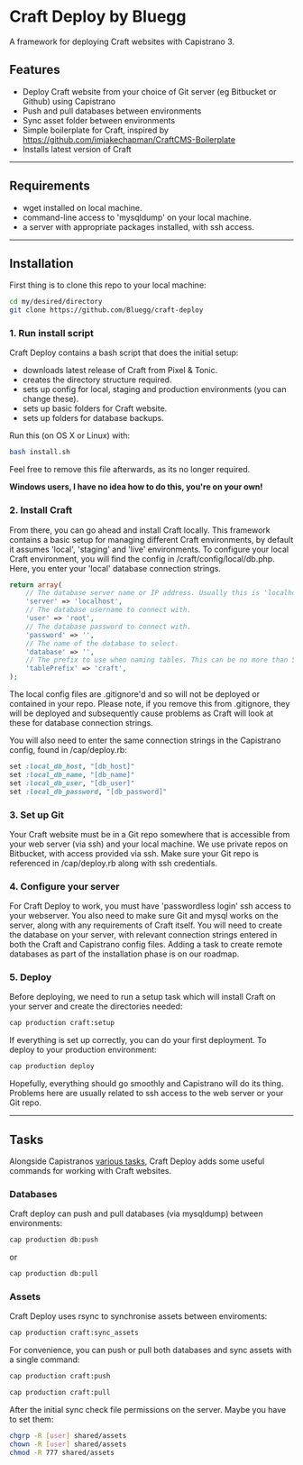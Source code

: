 # Craft Deploy by Bluegg

A framework for deploying Craft websites with Capistrano 3.

## Features

- Deploy Craft website from your choice of Git server (eg Bitbucket or Github) using Capistrano
- Push and pull databases between environments
- Sync asset folder between environments
- Simple boilerplate for Craft, inspired by https://github.com/imjakechapman/CraftCMS-Boilerplate
- Installs latest version of Craft

- - -

## Requirements

- wget installed on local machine.
- command-line access to 'mysqldump' on your local machine.
- a server with appropriate packages installed, with ssh access.

- - -

## Installation

First thing is to clone this repo to your local machine:

```sh
cd my/desired/directory
git clone https://github.com/Bluegg/craft-deploy
```

### 1. Run install script

Craft Deploy contains a bash script that does the initial setup:

- downloads latest release of Craft from Pixel & Tonic.
- creates the directory structure required.
- sets up config for local, staging and production environments (you can change these).
- sets up basic folders for Craft website.
- sets up folders for database backups.

Run this (on OS X or Linux) with:

```sh
bash install.sh
```

Feel free to remove this file afterwards, as its no longer required.

**Windows users, I have no idea how to do this, you're on your own!**

### 2. Install Craft

From there, you can go ahead and install Craft locally. This framework contains a basic setup for managing different Craft environments, by default it assumes 'local', 'staging' and 'live' environments. To configure your local Craft environment, you will find the config in /craft/config/local/db.php. Here, you enter your 'local' database connection strings.

```php
return array(
	// The database server name or IP address. Usually this is 'localhost' or '127.0.0.1'.
	'server' => 'localhost',
	// The database username to connect with.
	'user' => 'root',
	// The database password to connect with.
	'password' => '',
	// The name of the database to select.
	'database' => '',
	// The prefix to use when naming tables. This can be no more than 5 characters.
	'tablePrefix' => 'craft',
);
```

The local config files are .gitignore'd and so will not be deployed or contained in your repo. Please note, if you remove this from .gitignore, they will be deployed and subsequently cause problems as Craft will look at these for database connection strings.

You will also need to enter the same connection strings in the Capistrano config, found in /cap/deploy.rb:

```ruby
set :local_db_host, "[db_host]"
set :local_db_name, "[db_name]"
set :local_db_user, "[db_user]"
set :local_db_password, "[db_password]"
```

### 3. Set up Git

Your Craft website must be in a Git repo somewhere that is accessible from your web server (via ssh) and your local machine. We use private repos on Bitbucket, with access provided via ssh. Make sure your Git repo is referenced in /cap/deploy.rb along with ssh credentials.

### 4. Configure your server

For Craft Deploy to work, you must have 'passwordless login' ssh access to your webserver. You also need to make sure Git and mysql works on the server, along with any requirements of Craft itself. You will need to create the database on your server, with relevant connection strings entered in both the Craft and Capistrano config files. Adding a task to create remote databases as part of the installation phase is on our roadmap.

### 5. Deploy

Before deploying, we need to run a setup task which will install Craft on your server and create the directories needed:

```sh
cap production craft:setup
```

If everything is set up correctly, you can do your first deployment. To deploy to your production environment:

```sh
cap production deploy
```

Hopefully, everything should go smoothly and Capistrano will do its thing. Problems here are usually related to ssh access to the web server or your Git repo.

- - -

## Tasks

Alongside Capistranos [various tasks](http://capistranorb.com/), Craft Deploy adds some useful commands for working with Craft websites.

### Databases

Craft deploy can push and pull databases (via mysqldump) between environments:

```sh
cap production db:push
```

or

```sh
cap production db:pull
```

### Assets

Craft Deploy uses rsync to synchronise assets between enviroments:

```sh
cap production craft:sync_assets
```

For convenience, you can push or pull both databases and sync assets with a single command:

```sh
cap production craft:push
```

```sh
cap production craft:pull
```

After the initial sync check file permissions on the server. Maybe you have to set them:

```sh
chgrp -R [user] shared/assets
chown -R [user] shared/assets
chmod -R 777 shared/assets
```
